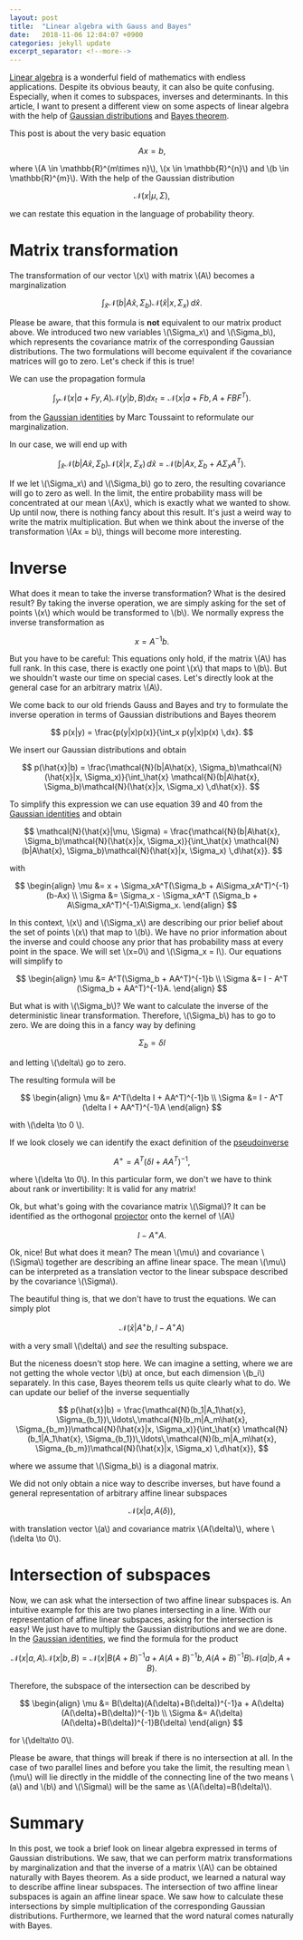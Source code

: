 ```yaml
---
layout: post
title:  "Linear algebra with Gauss and Bayes"
date:   2018-11-06 12:04:07 +0900
categories: jekyll update
excerpt_separator: <!--more-->
---
```

[Linear algebra](https://en.wikipedia.org/wiki/Linear_algebra) is a wonderful field of mathematics with endless applications. Despite its obvious beauty, it can also be quite confusing. Especially, when it comes to subspaces, inverses and determinants. In this article, I want to present a different view on some aspects of linear algebra with the help of [Gaussian distributions](https://en.wikipedia.org/wiki/Multivariate_normal_distribution) and [Bayes theorem](https://en.wikipedia.org/wiki/Bayes%27_theorem).
<!--more-->
<script src="https://d3js.org/d3.v5.min.js" charset="utf-8"></script>
<script type="text/javascript" async src="https://cdn.mathjax.org/mathjax/latest/MathJax.js?config=TeX-AMS-MML_SVG"></script>
  <script src="https://cdn.plot.ly/plotly-latest.min.js"></script>
  <script type="text/javascript" src="{{ base.url | prepend: site.url }}/assets/js/math.min.js"></script>


This post is about the very basic equation

$$ Ax = b, $$

where \\(A \in \mathbb{R}^{m\times n}\\), \\(x \in \mathbb{R}^{n}\\) and \\(b \in \mathbb{R}^{m}\\). With the help of the Gaussian distribution

$$ \mathcal{N}(x|\mu, \Sigma), $$

we can restate this equation in the language of probability theory. 

# Matrix transformation
The transformation of our vector \\(x\\) with matrix \\(A\\) becomes a marginalization



$$ \int_\hat{x} \mathcal{N}(b|A\hat{x}, \Sigma_b)\mathcal{N}(\hat{x}|x, \Sigma_x) \,d\hat{x}. $$

Please be aware, that this formula is **not** equivalent to our matrix product above. We introduced two new variables \\(\Sigma_x\\) and \\(\Sigma_b\\), which represents the covariance matrix of the corresponding Gaussian distributions.
The two formulations will become equivalent if the covariance matrices will go to zero.
Let's check if this is true!

We can use the propagation formula 

$$ \int_{y}\mathcal{N}(x|a + Fy, A)\mathcal{N}(y|b,B) dx_t = \mathcal{N}(x|a + Fb, A + FBF^T ). $$

from the [Gaussian identities](https://ipvs.informatik.uni-stuttgart.de/mlr/marc/notes/gaussians.pdf) by Marc Toussaint to reformulate our marginalization. 

In our case, we will end up with 

$$ \int_\hat{x} \mathcal{N}(b|A\hat{x}, \Sigma_b)\mathcal{N}(\hat{x}|x, \Sigma_x) \,d\hat{x} = \mathcal{N}(b|Ax, \Sigma_b + A\Sigma_xA^T ). $$

If we let \\(\Sigma_x\\) and \\(\Sigma_b\\) go to zero, the resulting covariance will go to zero as well. In the limit, the entire probability mass will be concentrated at our mean \\(Ax\\), which is exactly what we wanted to show.
Up until now, there is nothing fancy about this result. It's just a weird way to write the matrix multiplication. But when we think about the inverse of the transformation \\(Ax = b\\), things will become more interesting.

# Inverse

 What does it mean to take the inverse transformation? What is the desired result? By taking the inverse operation, we are simply asking for the set of points \\(x\\) which would be transformed to \\(b\\). We normally express the inverse transformation as

$$ x = A^{-1}b. $$

But you have to be careful: This equations only hold, if the matrix \\(A\\) has full rank. In this case, there is exactly one point \\(x\\) that maps to \\(b\\). But we shouldn't waste our time on special cases. Let's directly look at the general case for an arbitrary matrix \\(A\\).

We come back to our old friends Gauss and Bayes and try to formulate the inverse operation in terms of Gaussian distributions and Bayes theorem

$$ p(x|y) = \frac{p(y|x)p(x)}{\int_x p(y|x)p(x) \,dx}. $$

We insert our Gaussian distributions and obtain

$$ p(\hat{x}|b) =  \frac{\mathcal{N}(b|A\hat{x}, \Sigma_b)\mathcal{N}(\hat{x}|x, \Sigma_x)}{\int_\hat{x} \mathcal{N}(b|A\hat{x}, \Sigma_b)\mathcal{N}(\hat{x}|x, \Sigma_x) \,d\hat{x}}.  $$

To simplify this expression we can use equation 39 and 40 from the [Gaussian identities](https://ipvs.informatik.uni-stuttgart.de/mlr/marc/notes/gaussians.pdf) and obtain





$$ \mathcal{N}(\hat{x}|\mu, \Sigma) =  \frac{\mathcal{N}(b|A\hat{x}, \Sigma_b)\mathcal{N}(\hat{x}|x, \Sigma_x)}{\int_\hat{x} \mathcal{N}(b|A\hat{x}, \Sigma_b)\mathcal{N}(\hat{x}|x, \Sigma_x) \,d\hat{x}}.  $$

with 

$$ \begin{align} \mu &= x + \Sigma_xA^T(\Sigma_b + A\Sigma_xA^T)^{-1}(b-Ax) \\ 
\Sigma &= \Sigma_x - \Sigma_xA^T (\Sigma_b + A\Sigma_xA^T)^{-1}A\Sigma_x. \end{align} $$

In this context, \\(x\\) and \\(\Sigma_x\\) are describing our prior belief about the set of points \\(x\\) that map to \\(b\\). We have no prior information about the inverse and could choose any prior that has probability mass at every point in the space.
We will set \\(x=0\\) and \\(\Sigma_x = I\\). Our equations will simplify to 

$$ \begin{align} \mu &= A^T(\Sigma_b + AA^T)^{-1}b \\ 
\Sigma &= I - A^T (\Sigma_b + AA^T)^{-1}A. \end{align} $$

But what is with \\(\Sigma_b\\)? We want to calculate the inverse of the deterministic linear transformation. Therefore, \\(\Sigma_b\\) has to go to zero. We are doing this in a fancy way by defining

$$ \Sigma_b = \delta I $$

and letting \\(\delta\\) go to zero.

The resulting formula will be 

$$ \begin{align} \mu &= A^T(\delta I + AA^T)^{-1}b \\ 
\Sigma &= I - A^T (\delta I + AA^T)^{-1}A \end{align} $$

with \\(\delta \to 0 \\).

If we look closely we can identify the exact definition of the [pseudoinverse](https://en.wikipedia.org/wiki/Moore%E2%80%93Penrose_inverse)

$$ A^+ = A^T(\delta I + AA^T)^{-1}, $$

where \\(\delta \to 0\\). In this particular form, we don't we have to think about rank or invertibility: It is valid for any matrix!

Ok, but what's going with the covariance matrix \\(\Sigma\\)? It can be identified as the orthogonal [projector](https://en.wikipedia.org/wiki/Moore%E2%80%93Penrose_inverse#Projectors) onto the kernel of \\(A\\)

$$ I - A^+A. $$

Ok, nice! But what does it mean? The mean \\(\mu\\) and covariance \\(\Sigma\\) together are describing an affine linear space. The mean \\(\mu\\) can be interpreted as a translation vector to the linear subspace described by the covariance \\(\Sigma\\).

The beautiful thing is, that we don't have to trust the equations. We can simply plot 

$$ \mathcal{N}(\hat{x}|A^+b, I - A^+A) $$

with a very small \\(\delta\\) and _see_ the resulting subspace.

But the niceness doesn't stop here. We can imagine a setting, where we are not getting the whole vector \\(b\\) at once, but each dimension \\(b_i\\) separately. In this case, Bayes theorem tells us quite clearly what to do. We can update our belief of the inverse sequentially


$$ p(\hat{x}|b) =  \frac{\mathcal{N}(b_1|A_1\hat{x}, \Sigma_{b_1})\,\ldots\,\mathcal{N}(b_m|A_m\hat{x}, \Sigma_{b_m})\mathcal{N}(\hat{x}|x, \Sigma_x)}{\int_\hat{x} \mathcal{N}(b_1|A_1\hat{x}, \Sigma_{b_1})\,\ldots\,\mathcal{N}(b_m|A_m\hat{x}, \Sigma_{b_m})\mathcal{N}(\hat{x}|x, \Sigma_x) \,d\hat{x}},  $$

where we assume that \\(\Sigma_b\\) is a diagonal matrix.

We did not only obtain a nice way to describe inverses, but have found a general representation of arbitrary affine linear subspaces

$$ \mathcal{N}(x|a, A(\delta)), $$

with translation vector \\(a\\) and covariance matrix \\(A(\delta)\\), where \\(\delta \to 0\\). 

# Intersection of subspaces

Now, we can ask what the intersection of two affine linear subspaces is. An intuitive example for this are two planes intersecting in a line. With our representation of affine linear subspaces, asking for the intersection is easy! We just have to multiply the Gaussian distributions and we are done. In the [Gaussian identities](https://ipvs.informatik.uni-stuttgart.de/mlr/marc/notes/gaussians.pdf), we find the formula for the product

$$ \mathcal{N}(x|a, A) \mathcal{N}(x|b, B) = \mathcal{N}(x|B(A+B)^{-1}a + A(A+B)^{-1}b, A(A+B)^{-1}B)\mathcal{N}(a|b, A+B). $$

Therefore, the subspace of the intersection can be described by

$$ 
\begin{align}
\mu &= B(\delta)(A(\delta)+B(\delta))^{-1}a + A(\delta)(A(\delta)+B(\delta))^{-1}b \\
\Sigma &=  A(\delta)(A(\delta)+B(\delta))^{-1}B(\delta)
\end{align}
$$

for \\(\delta\to 0\\).

Please be aware, that things will break if there is no intersection at all. In the case of two parallel lines and before you take the limit, the resulting mean \\(\mu\\) will lie directly in the middle of the connecting line of the two means \\(a\\) and \\(b\\) and \\(\Sigma\\) will be the same as \\(A(\delta)=B(\delta)\\). 

# Summary

In this post, we took a brief look on linear algebra expressed in terms of Gaussian distributions. We saw, that we can perform matrix transformations by marginalization and that the inverse of a matrix \\(A\\) can be obtained naturally with Bayes theorem. As a side product, we learned a natural way to describe affine linear subspaces. The intersection of two affine linear subspaces is again an affine linear space. We saw how to calculate these intersections by simple multiplication of the corresponding Gaussian distributions. Furthermore, we learned that the word natural comes naturally with Bayes.

<script type="text/x-mathjax-config">

var mq = window.matchMedia( "(max-width: 570px)" );
if (!mq.matches) {
    MathJax.Hub.Config({
	  CommonHTML: { linebreaks: { automatic: true } },
	  "HTML-CSS": { linebreaks: { automatic: true } },
	         SVG: { linebreaks: { automatic: true } }
	}); 
} 

</script>


